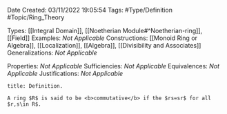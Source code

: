 <div class="topSpace"></div>

Date Created: 03/11/2022 19:05:54
Tags: #Type/Definition #Topic/Ring_Theory

Types: [[Integral Domain]], [[Noetherian Module#^Noetherian-ring]], [[Field]]
Examples: <i>Not Applicable</i>
Constructions: [[Monoid Ring or Algebra]], [[Localization]], [[Algebra]], [[Divisibility and Associates]]
Generalizations: <i>Not Applicable</i>

Properties: <i>Not Applicable</i>
Sufficiencies: <i>Not Applicable</i>
Equivalences: <i>Not Applicable</i>
Justifications: <i>Not Applicable</i>

``` ad-Definition
title: Definition.

A ring $R$ is said to be <b>commutative</b> if the $rs=sr$ for all $r,s\in R$.

```
